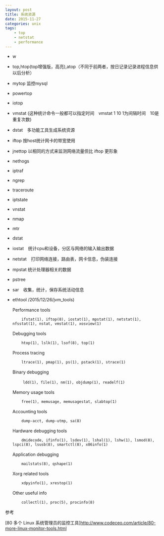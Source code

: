 ```yaml
---
layout: post
title: 系统资源
date: 2015-11-27
categories: unix
tags:
    - top
    - netstat
    - performance
---
```


*   w
*   top,htop(top增强版，高亮),atop（不同于前两者，按日记录记录进程信息供以后分析）
*   mytop 监控mysql　
*   powertop
*   iotop
*   vmstat (这种统计命令一般都可以指定时间　vmstat 1 10 1为间隔时间　10是重复次数)
*   dstat　多功能工具生成系统资源
*   iftop 按host统计网卡的带宽使用
*   jnettop  以相同的方式来监测网络流量但比 iftop 更形象
*   nethogs
*   iptraf
*   ngrep
*   traceroute
*   iptstate
*   vnstat
*   nmap
*   mtr
*   dstat
*   iostat　统计cpu和设备，分区与网络的输入输出数据
*   netstat　打印网络连接，路由表，网卡信息，伪装连接
*   mpstat 统计处理器相关的数据
*   pstree
*   sar　收集，统计，保存系统活动信息
*   ethtool
/2015/12/26/jvm_tools)


     Performance tools　　

            ifstat(1), iftop(8), iostat(1), mpstat(1), netstat(1), nfsstat(1), nstat, vmstat(1), xosview(1)

     Debugging tools　　

            htop(1), lslk(1), lsof(8), top(1)

     Process tracing　　　

            ltrace(1), pmap(1), ps(1), pstack(1), strace(1)

     Binary debugging　　

           　ldd(1), file(1), nm(1), objdump(1), readelf(1)

     Memory usage tools　　

            free(1), memusage, memusagestat, slabtop(1)

     Accounting tools　　

            dump-acct, dump-utmp, sa(8)

     Hardware debugging tools　　

            dmidecode, ifinfo(1), lsdev(1), lshal(1), lshw(1), lsmod(8), lspci(8), lsusb(8), smartctl(8), x86info(1)

     Application debugging　　

            mailstats(8), qshape(1)

     Xorg related tools　　

            xdpyinfo(1), xrestop(1)

     Other useful info　　

            collectl(1), proc(5), procinfo(8)

参考

[80 多个 Linux 系统管理员的监控工具]<http://www.codeceo.com/article/80-more-linux-monitor-tools.html>

